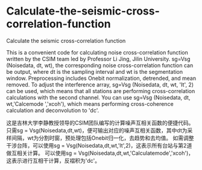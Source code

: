 # Calculate-the-seismic-cross-correlation-function
Calculate the seismic cross-correlation function

This is a convenient code for calculating noise cross-correlation function written by the CSIM team led by Professor Li Jing, Jilin University.
sg=Vsg (Noisedata, dt, wt), the corresponding noise cross-correlation function can be output, where dt is the sampling interval and wt is the segmentation window. Preprocessing includes Onebit normalization, detrended, and mean removed.
To adjust the interference array, sg=Vsg (Noisedata, dt, wt, 'It', 2) can be used, which means that all stations are performing cross-correlation calculations with the second channel.
You can use sg=Vsg (Noisedata, dt, wt,'Calcemode ','xcoh'), which means performing cross-coherence calculation and deconvolution to 'dc'.

这是吉林大学李静教授领导的CSIM团队编写的计算噪声互相关函数的便捷代码。
只需sg = Vsg(Noisedata,dt,wt)，便可输出对应的噪声互相关函数，其中dt为采样间隔，wt为分割时窗，预处理包括Onebit归一化，去趋势和去均值。
如需调整干涉台阵，可以使用sg = Vsg(Noisedata,dt,wt,'It',2)，这表示所有台站与第2道做互相关计算。
可以使用sg = Vsg(Noisedata,dt,wt,'Calculatemode','xcoh')，这表示进行互相干计算，反褶积为'dc'。
